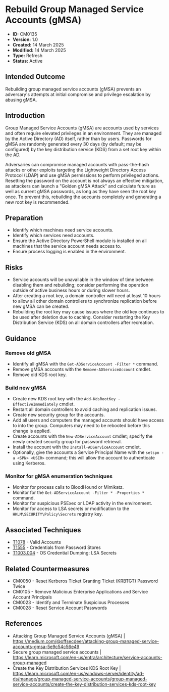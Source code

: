 # Rebuild Group Managed Service Accounts (gMSA)

* **ID:** CM0135
* **Version:** 1.0
* **Created:** 14 March 2025
* **Modified:** 14 March 2025
* **Type:** Refresh
* **Status:** Active

## Intended Outcome

Rebuilding group managed service accounts (gMSA) prevents an adversary's attempts at initial compromise and privilege escalation by abusing gMSA. 

## Introduction

Group Managed Service Accounts (gMSA) are accounts used by services and often require elevated privileges in an environment. They are managed by the Active Directory (AD) itself, rather than by users. Passwords for gMSA are randomly generated every 30 days (by default; may be configured) by the key distribution service (KDS) from a set root key within the AD.

Adversaries can compromise managed accounts with pass-the-hash attacks or other exploits targeting the Lightweight Directory Access Protocol (LDAP) and use gMSA permissions to perform privileged actions. Resetting the password on the account is not always an effective mitigation, as attackers can launch a "Golden gMSA Attack" and calculate future as well as current gMSA passwords, as long as they have seen the root key once. To prevent this, rebuilding the accounts completely and generating a new root key is recommended.      

## Preparation

- Identify which machines need service accounts.
- Identify which services need accounts. 
- Ensure the Active Directory PowerShell module is installed on all machines that the service account needs access to. 
- Ensure process logging is enabled in the environment. 

## Risks

- Service accounts will be unavailable in the window of time between disabling them and rebuilding; consider performing the operation outside of active business hours or during slower hours. 
- After creating a root key, a domain controller will need at least 10 hours to allow all other domain controllers to synchronize replication before new gMSA can be created.
- Rebuilding the root key may cause issues where the old key continues to be used after deletion due to caching. Consider restarting the Key Distribution Service (KDS) on all domain controllers after recreation.

## Guidance

### Remove old gMSA

- Identify all gMSA with the `Get-ADServiceAccount -Filter *` command.
- Remove gMSA accounts with the `Remove-ADServiceAccount` cmdlet. 
- Remove old KDS root key. 

### Build new gMSA

- Create new KDS root key with the `Add-KdsRootKey -EffectiveImmediately` cmdlet. 
- Restart all domain controllers to avoid caching and replication issues. 
- Create new security group for the accounts.
- Add all users and computers the managed accounts should have access to into the group. Computers may need to be rebooted before this change is applied. 
- Create accounts with the `New-ADServiceAccount` cmdlet; specify the newly created security group for password retrieval.
- Install the account with the `Install-ADServiceAccount` cmdlet.
- Optionally, give the accounts a Service Principal Name with the `setspn -a <SPN> <USER>` command; this will allow the account to authenticate using Kerberos. 

### Monitor for gMSA enumeration techniques

- Monitor for process calls to BloodHound or Mimikatz.
- Monitor for the `Get-ADServiceAccount -Filter * -Properties * ` command.
- Monitor for suspicious PSExec or LDAP activity in the environment. 
- Monitor for access to LSA secrets or modification to the `HKLM\SECURITY\Policy\Secrets` registry key. 

## Associated Techniques

- [T1078](https://attack.mitre.org/techniques/T1078/) - Valid Accounts
- [T1555](https://attack.mitre.org/techniques/T1555/) - Credentials from Password Stores
- [T1003.004](https://attack.mitre.org/techniques/T1003/004/) - OS Credential Dumping: LSA Secrets 

## Related Countermeasures

- CM0050 - Reset Kerberos Ticket Granting Ticket (KRBTGT) Password Twice
- CM0105 - Remove Malicious Enterprise Applications and Service Account Principals
- CM0023 - Identify and Terminate Suspicious Processes
- CM0028 - Reset Service Account Passwords

## References

- Attacking Group Managed Service Accounts (gMSA) | <https://medium.com/@offsecdeer/attacking-group-managed-service-accounts-gmsa-5e9c54c56e49>
- Secure group managed service accounts | <https://learn.microsoft.com/en-us/entra/architecture/service-accounts-group-managed>
- Create the Key Distribution Services KDS Root Key | <https://learn.microsoft.com/en-us/windows-server/identity/ad-ds/manage/group-managed-service-accounts/group-managed-service-accounts/create-the-key-distribution-services-kds-root-key>